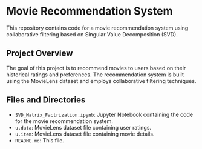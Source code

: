 # Movie Recommendation System

This repository contains code for a movie recommendation system using collaborative filtering based on Singular Value Decomposition (SVD).

## Project Overview

The goal of this project is to recommend movies to users based on their historical ratings and preferences. The recommendation system is built using the MovieLens dataset and employs collaborative filtering techniques.

## Files and Directories

- `SVD_Matrix_Factrization.ipynb`: Jupyter Notebook containing the code for the movie recommendation system.
- `u.data`: MovieLens dataset file containing user ratings.
- `u.item`: MovieLens dataset file containing movie details.
- `README.md`: This file.


